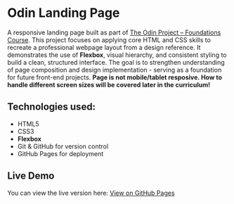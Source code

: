 # Odin Landing Page

A responsive landing page built as part of [The Odin Project – Foundations Course](https://www.theodinproject.com/lessons/foundations-landing-page). This project focuses on applying core HTML and CSS skills to recreate a professional webpage layout from a design reference. It demonstrates the use of **Flexbox**, visual hierarchy, and consistent styling to build a clean, structured interface. The goal is to strengthen understanding of page composition and design implementation - serving as a foundation for future front-end projects. **Page is not mobile/tablet resposive. How to handle different screen sizes will be covered later in the curriculum!**

## Technologies used:

- HTML5
- CSS3
- **Flexbox**
- Git & GitHub for version control
- GitHub Pages for deployment

## Live Demo

You can view the live version here: [View on GitHub Pages]()
